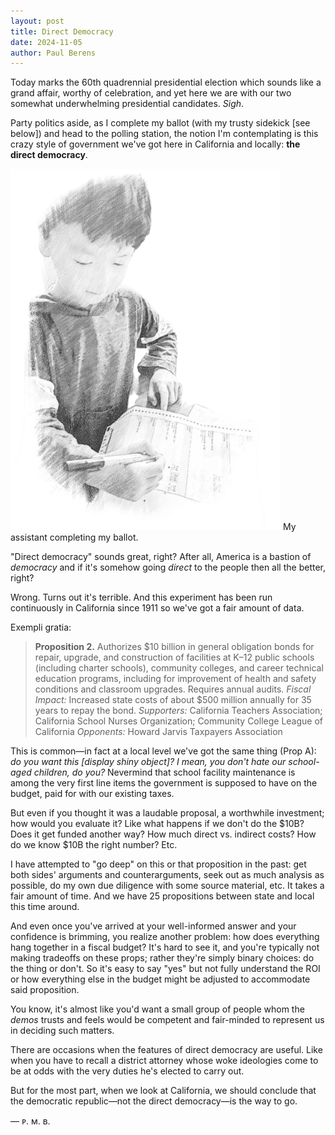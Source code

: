 ```yaml
---
layout: post
title: Direct Democracy
date: 2024-11-05
author:	Paul Berens
---
```

Today marks the 60th quadrennial presidential election which sounds like a grand affair, worthy of celebration, and yet here we are with our two somewhat underwhelming presidential candidates. *Sigh*.

Party politics aside, as I complete my ballot (with my trusty sidekick [see below]) and head to the polling station, the notion I'm contemplating is this crazy style of government we've got here in California and locally: **the direct democracy**.

![completing the ballot](/assets/og/post_ballot.png)
<span class="muted small">My assistant completing my ballot.</span>

"Direct democracy" sounds great, right? After all, America is a bastion of *democracy* and if it's somehow going *direct* to the people then all the better, right?

Wrong. Turns out it's terrible. And this experiment has been run continuously in California since 1911 so we've got a fair amount of data.

Exempli gratia:

> **Proposition 2.** Authorizes $10 billion in general obligation bonds for repair, upgrade, and construction of facilities at K–12 public schools (including charter schools), community colleges, and career technical education programs, including for improvement of health and safety conditions and classroom upgrades. Requires annual audits. *Fiscal Impact:* Increased state costs of about $500 million annually for 35 years to repay the bond. *Supporters:* California Teachers Association; California School Nurses Organization; Community College League of California *Opponents:* Howard Jarvis Taxpayers Association

This is common—in fact at a local level we've got the same thing (Prop A): *do you want this [display shiny object]? I mean, you don't hate our school-aged children, do you?* Nevermind that school facility maintenance is among the very first line items the government is supposed to have on the budget, paid for with our existing taxes.

But even if you thought it was a laudable proposal, a worthwhile investment; how would you evaluate it? Like what happens if we don't do the $10B? Does it get funded another way? How much direct vs. indirect costs? How do we know $10B the right number? Etc.

I have attempted to "go deep" on this or that proposition in the past: get both sides' arguments and counterarguments, seek out as much analysis as possible, do my own due diligence with some source material, etc. It takes a fair amount of time. And we have 25 propositions between state and local this time around.

And even once you've arrived at your well-informed answer and your confidence is brimming, you realize another problem: how does everything hang together in a fiscal budget? It's hard to see it, and you're typically not making tradeoffs on these props; rather they're simply binary choices: do the thing or don't. So it's easy to say "yes" but not fully understand the ROI or how everything else in the budget might be adjusted to accommodate said proposition.

You know, it's almost like you'd want a small group of people whom the *demos* trusts and feels would be competent and fair-minded to represent us in deciding such matters.

There are occasions when the features of direct democracy are useful. Like when you have to recall a district attorney whose woke ideologies come to be at odds with the very duties he's elected to carry out.

But for the most part, when we look at California, we should conclude that the democratic republic—not the direct democracy—is the way to go.

— ᴘ. ᴍ. ʙ.